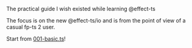 The practical guide I wish existed while learning @effect-ts

The focus is on the new @effect-ts/io and is from the point of view of a casual fp-ts 2 user.

Start from [001-basic.ts](001-basic.ts)!
